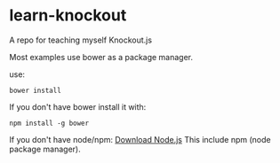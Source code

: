 # learn-knockout
A repo for teaching myself Knockout.js

Most examples use bower as a package manager.

use:
```
bower install
```

If you don't have bower install it with:
```
npm install -g bower
```

If you don't have node/npm:
[Download Node.js](https://nodejs.org/)
This include npm (node package manager).
